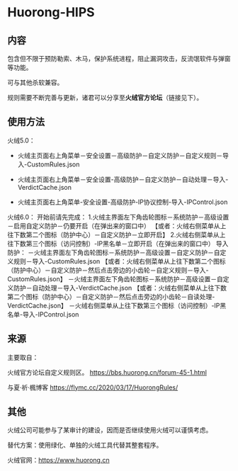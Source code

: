 # Huorong-HIPS

## 内容

包含但不限于预防勒索、木马，保护系统进程，阻止漏洞攻击，反流氓软件与弹窗等功能。

可与其他杀软兼容。

规则需要不断完善与更新，诸君可以分享至**火绒官方论坛**（链接见下）。

## 使用方法
火绒5.0：

- 火绒主页面右上角菜单－安全设置－高级防护－自定义防护－自定义规则－导入-CustomRules.json

- 火绒主页面右上角菜单－安全设置-高级防护－自定义防护－自动处理－导入-VerdictCache.json

- 火绒主页面右上角菜单-安全设置-高级防护-IP协议控制-导入-IPControl.json

火绒6.0：
开始前请先完成：
1.火绒主界面左下角齿轮图标－系统防护－高级设置－启用自定义防护－仍要开启（在弹出来的窗口中）
【或者：火绒右侧菜单从上往下数第二个图标（防护中心）－自定义防护－立即开启】
2.火绒右侧菜单从上往下数第三个图标（访问控制）-IP黑名单－立即开启（在弹出来的窗口中）
导入防护：
－火绒主界面左下角齿轮图标－系统防护－高级设置－自定义防护－自定义规则－导入-CustomRules.json
【或者：火绒右侧菜单从上往下数第二个图标（防护中心）－自定义防护－然后点击旁边的小齿轮－自定义规则－导入-CustomRules.json】
－火绒主界面左下角齿轮图标－系统防护－高级设置－自定义防护－自动处理－导入-VerdictCache.json
【或者：火绒右侧菜单从上往下数第二个图标（防护中心）－自定义防护－然后点击旁边的小齿轮－自读处理-VerdictCache.json】
－火绒右侧菜单从上往下数第三个图标（访问控制）-IP黑名单-导入-IPControl.json


## 来源

主要取自：

火绒官方论坛自定义规则区。
https://bbs.huorong.cn/forum-45-1.html

与夏·祈·楓博客
https://flymc.cc/2020/03/17/HuorongRules/

## 其他

火绒公司可能参与了某审计的建设，因而是否继续使用火绒可以谨慎考虑。

替代方案：使用绿化、单独的火绒工具代替其整套程序。

火绒官网：https://www.huorong.cn
